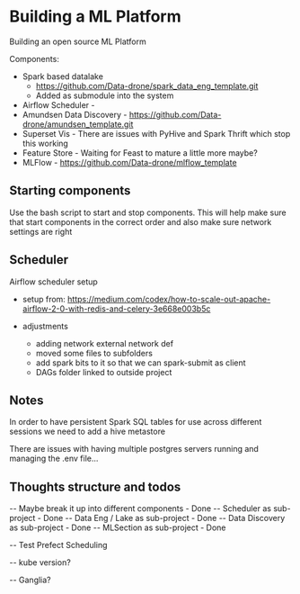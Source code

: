 # Building a ML Platform

Building an open source ML Platform

Components:
- Spark based datalake
   - https://github.com/Data-drone/spark_data_eng_template.git
   - Added as submodule into the system
- Airflow Scheduler - 
- Amundsen Data Discovery - https://github.com/Data-drone/amundsen_template.git
- Superset Vis - There are issues with PyHive and Spark Thrift which stop this working
- Feature Store - Waiting for Feast to mature a little more maybe?
- MLFlow - https://github.com/Data-drone/mlflow_template
## Starting components


Use the bash script to start and stop components.
This will help make sure that start components in the correct order and also make sure network settings are right
## Scheduler

Airflow scheduler setup

- setup from: https://medium.com/codex/how-to-scale-out-apache-airflow-2-0-with-redis-and-celery-3e668e003b5c

- adjustments
  - adding network external network def
  - moved some files to subfolders
  - add spark bits to it so that we can spark-submit as client
  - DAGs folder linked to outside project


## Notes

In order to have persistent Spark SQL tables for use across different sessions we need to add a hive metastore

There are issues with having multiple postgres servers running and managing the .env file... 

## Thoughts structure and todos

-- Maybe break it up into different components - Done
-- Scheduler as sub-project - Done
-- Data Eng / Lake as sub-project - Done
-- Data Discovery as sub-project - Done
-- MLSection as sub-project - Done

-- Test Prefect Scheduling

-- kube version?

-- Ganglia?
